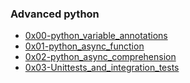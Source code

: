 <h3>Advanced python</h3>

<ul>
<li>
<a href="https://github.com/viictoo/alx-backend-python/tree/main/0x00-python_variable_annotations">
0x00-python_variable_annotations
</a>
</li>
<li><a href="https://github.com/viictoo/alx-backend-python/tree/main/0x01-python_async_function">
0x01-python_async_function
</a>
</li>
<li><a href="https://github.com/viictoo/alx-backend-python/tree/main/0x02-python_async_comprehension">
0x02-python_async_comprehension
</a>
</li>
<li><a href="https://github.com/viictoo/alx-backend-python/tree/main/0x03-Unittests_and_integration_tests">
0x03-Unittests_and_integration_tests
</a>
</li>
</ul>
